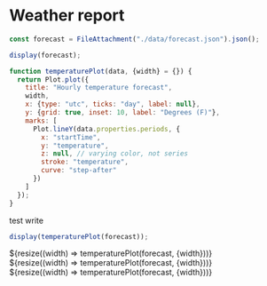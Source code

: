 # Weather report

```js
const forecast = FileAttachment("./data/forecast.json").json();
```


```js
display(forecast);

function temperaturePlot(data, {width} = {}) {
  return Plot.plot({
    title: "Hourly temperature forecast",
    width,
    x: {type: "utc", ticks: "day", label: null},
    y: {grid: true, inset: 10, label: "Degrees (F)"},
    marks: [
      Plot.lineY(data.properties.periods, {
        x: "startTime",
        y: "temperature",
        z: null, // varying color, not series
        stroke: "temperature",
        curve: "step-after"
      })
    ]
  });
}
```

test write

```js
display(temperaturePlot(forecast));
```

<div class="grid grid-cols-2">
  <div class="card">${resize((width) => temperaturePlot(forecast, {width}))}</div>
  <div class="card">${resize((width) => temperaturePlot(forecast, {width}))}</div>
</div>

<div class="grid grid-cols-3">
  <div class="card">${resize((width) => temperaturePlot(forecast, {width}))}</div>
</div>